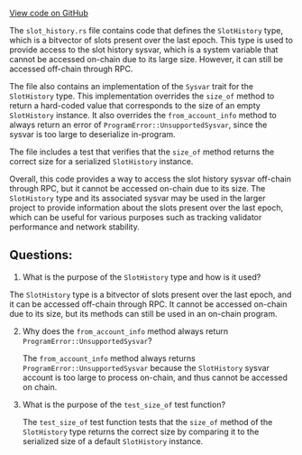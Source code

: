 
[View code on GitHub](https://github.com/solana-labs/solana/blob/master/sdk/program/src/sysvar/slot_history.rs)

The `slot_history.rs` file contains code that defines the `SlotHistory` type, which is a bitvector of slots present over the last epoch. This type is used to provide access to the slot history sysvar, which is a system variable that cannot be accessed on-chain due to its large size. However, it can still be accessed off-chain through RPC.

The file also contains an implementation of the `Sysvar` trait for the `SlotHistory` type. This implementation overrides the `size_of` method to return a hard-coded value that corresponds to the size of an empty `SlotHistory` instance. It also overrides the `from_account_info` method to always return an error of `ProgramError::UnsupportedSysvar`, since the sysvar is too large to deserialize in-program.

The file includes a test that verifies that the `size_of` method returns the correct size for a serialized `SlotHistory` instance.

Overall, this code provides a way to access the slot history sysvar off-chain through RPC, but it cannot be accessed on-chain due to its size. The `SlotHistory` type and its associated sysvar may be used in the larger project to provide information about the slots present over the last epoch, which can be useful for various purposes such as tracking validator performance and network stability.
## Questions: 
 1. What is the purpose of the `SlotHistory` type and how is it used?
   
   The `SlotHistory` type is a bitvector of slots present over the last epoch, and it can be accessed off-chain through RPC. It cannot be accessed on-chain due to its size, but its methods can still be used in an on-chain program.

2. Why does the `from_account_info` method always return `ProgramError::UnsupportedSysvar`?
   
   The `from_account_info` method always returns `ProgramError::UnsupportedSysvar` because the `SlotHistory` sysvar account is too large to process on-chain, and thus cannot be accessed on chain.

3. What is the purpose of the `test_size_of` test function?
   
   The `test_size_of` test function tests that the `size_of` method of the `SlotHistory` type returns the correct size by comparing it to the serialized size of a default `SlotHistory` instance.